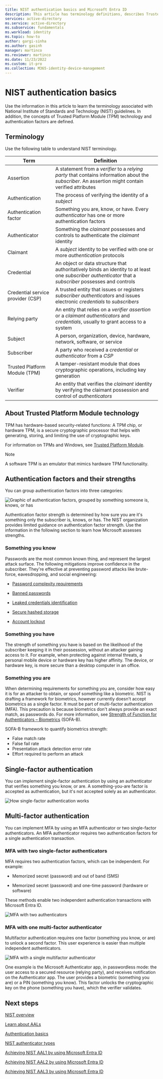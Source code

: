 ```yaml
---
title: NIST authentication basics and Microsoft Entra ID
description: This article has terminology definitions, describes Trusted Platform Modules, and lists NIST authentication factors
services: active-directory 
ms.service: active-directory
ms.subservice: fundamentals
ms.workload: identity
ms.topic: how-to
author: gargi-sinha
ms.author: gasinh
manager: martinco
ms.reviewer: martinco
ms.date: 11/23/2022
ms.custom: it-pro
ms.collection: M365-identity-device-management
---
```


# NIST authentication basics 

Use the information in this article to learn the terminology associated with National Institute of Standards and Technology (NIST) guidelines. In addition, the concepts of Trusted Platform Module (TPM) technology and authentication factors are defined.  

## Terminology

Use the following table to understand NIST terminology.

|Term| Definition|
| - | - |
|Assertion|A statement from a *verifier* to a *relying party* that contains information about the *subscriber*. An assertion might contain verified attributes|
|Authentication|The process of verifying the identity of a *subject*|
|Authentication factor|Something you are, know, or have. Every *authenticator* has one or more authentication factors|
|Authenticator|Something the *claimant* possesses and controls to authenticate the *claimant* identity|
|Claimant|A *subject* identity to be verified with one or more *authentication* protocols|
|Credential|An object or data structure that authoritatively binds an identity to at least one *subscriber authenticator* that a *subscriber* possesses and controls|
|Credential service provider (CSP)|A trusted entity that issues or registers *subscriber authenticators* and issues electronic *credentials* to *subscribers*|
|Relying party|An entity that relies on a *verifier assertion* or a *claimant authenticators* and *credentials*, usually to grant access to a system|
|Subject|A person, organization, device, hardware, network, software, or service|
|Subscriber|A party who received a *credential* or *authenticator* from a *CSP*|
|Trusted Platform Module (TPM) |A tamper-resistant module that does cryptographic operations, including key generation|
|Verifier|An entity that verifies the *claimant* identity by verifying the claimant possession and control of *authenticators*|


## About Trusted Platform Module technology

TPM has hardware-based security-related functions: A TPM chip, or hardware TPM, is a secure cryptographic processor that helps with generating, storing, and limiting the use of cryptographic keys. 

For information on TPMs and Windows, see [Trusted Platform Module](/windows/security/hardware-security/tpm/trusted-platform-module-top-node). 

> [!NOTE]
> A software TPM is an emulator that mimics hardware TPM functionality. 

 ## Authentication factors and their strengths

You can group authentication factors into three categories:

  ![Graphic of authentication factors, grouped by something someone is, knows, or has](media/nist-authentication-basics/nist-authentication-basics-0.png)

Authentication factor strength is determined by how sure you are it's something only the subscriber is, knows, or has. The NIST organization provides limited guidance on authentication factor strength. Use the information in the following section to learn how Microsoft assesses strengths. 

### Something you know

Passwords are the most common known thing, and represent the largest attack surface. The following mitigations improve confidence in the subscriber. They're effective at preventing password attacks like brute-force, eavesdropping, and social engineering:

* [Password complexity requirements](https://www.microsoft.com/research/wp-content/uploads/2016/06/Microsoft_Password_Guidance-1.pdf)

* [Banned passwords](~/identity/authentication/tutorial-configure-custom-password-protection.md)

* [Leaked credentials identification](../identity-protection/overview-identity-protection.md)

* [Secure hashed storage](https://aka.ms/AADDataWhitepaper)

* [Account lockout](~/identity/authentication/howto-password-smart-lockout.md)

### Something you have

The strength of something you have is based on the likelihood of the subscriber keeping it in their possession, without an attacker gaining access to it. For example, when protecting against internal threats, a personal mobile device or hardware key has higher affinity. The device, or hardware key, is more secure than a desktop computer in an office.

### Something you are

When determining requirements for something you are, consider how easy it is for an attacker to obtain, or spoof something like a biometric. NIST is drafting a framework for biometrics, however currently doesn't accept biometrics as a single factor. It must be part of multi-factor authentication (MFA). This precaution is because biometrics don't always provide an exact match, as passwords do. For more information, see [Strength of Function for Authenticators – Biometrics](https://pages.nist.gov/SOFA/SOFA.html) (SOFA-B). 

SOFA-B framework to quantify biometrics strength:

- False match rate
- False fail rate
- Presentation attack detection error rate
- Effort required to perform an attack

## Single-factor authentication

You can implement single-factor authentication by using an authenticator that verifies something you know, or are. A something-you-are factor is accepted as authentication, but it's not accepted solely as an authenticator. 

   ![How single-factor authentication works](media/nist-authentication-basics/nist-authentication-basics-1.png)

## Multi-factor authentication

You can implement MFA by using an MFA authenticator or two single-factor authenticators. An MFA authenticator requires two authentication factors for a single authentication transaction.

### MFA with two single-factor authenticators

MFA requires two authentication factors, which can be independent. For example: 

* Memorized secret (password) and out of band (SMS)

* Memorized secret (password) and one-time password (hardware or software)

These methods enable two independent authentication transactions with Microsoft Entra ID.

   ![MFA with two authenticators](media/nist-authentication-basics/nist-authentication-basics-2.png)


### MFA with one multi-factor authenticator

Multifactor authentication requires one factor (something you know, or are) to unlock a second factor. This user experience is easier than multiple independent authenticators.

   ![MFA with a single multifactor authenticator](media/nist-authentication-basics/nist-authentication-basics-3a.png)

One example is the Microsoft Authenticator app, in passwordless mode: the user access to a secured resource (relying party), and receives notification on the Authenticator app. The user provides a biometric (something you are) or a PIN (something you know). This factor unlocks the cryptographic key on the phone (something you have), which the verifier validates.

## Next steps 

[NIST overview](nist-overview.md)

[Learn about AALs](nist-about-authenticator-assurance-levels.md)

[Authentication basics](nist-authentication-basics.md)

[NIST authenticator types](nist-authenticator-types.md)

[Achieving NIST AAL1 by using Microsoft Entra ID](nist-authenticator-assurance-level-1.md)

[Achieving NIST AAL2 by using Microsoft Entra ID](nist-authenticator-assurance-level-2.md)

[Achieving NIST AAL3 by using Microsoft Entra ID](nist-authenticator-assurance-level-3.md)
